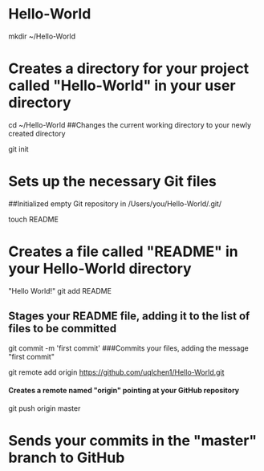 Hello-World
===========
mkdir ~/Hello-World
# Creates a directory for your project called "Hello-World" in your user directory

cd ~/Hello-World
##Changes the current working directory to your newly created directory

git init
# Sets up the necessary Git files
##Initialized empty Git repository in /Users/you/Hello-World/.git/

touch README
# Creates a file called "README" in your Hello-World directory
"Hello World!" 
git add README
## Stages your README file, adding it to the list of files to be committed

git commit -m 'first commit'
###Commits your files, adding the message "first commit"

git remote add origin https://github.com/uqlchen1/Hello-World.git
#### Creates a remote named "origin" pointing at your GitHub repository

git push origin master
# Sends your commits in the "master" branch to GitHub
